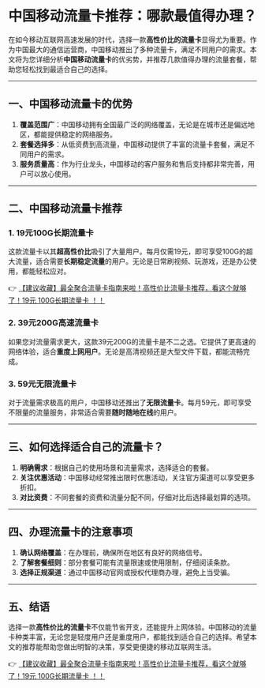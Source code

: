 # 中国移动流量卡推荐：哪款最值得办理？

在如今移动互联网高速发展的时代，选择一款**高性价比的流量卡**显得尤为重要。作为中国最大的通信运营商，中国移动推出了多种流量卡，满足不同用户的需求。本文将为您详细分析**中国移动流量卡**的优劣势，并推荐几款值得办理的流量套餐，帮助您轻松找到最适合自己的选择。

---

## 一、中国移动流量卡的优势

1. **覆盖范围广**：中国移动拥有全国最广泛的网络覆盖，无论是在城市还是偏远地区，都能提供稳定的网络服务。
2. **套餐选择多**：从低资费到高流量，中国移动提供了丰富的流量卡套餐，满足不同用户的需求。
3. **服务质量高**：作为行业龙头，中国移动的客户服务和售后支持都非常完善，用户可以放心使用。

---

## 二、中国移动流量卡推荐

### 1. 19元100G长期流量卡
这款流量卡以其**超高性价比**吸引了大量用户。每月仅需19元，即可享受100G的超大流量，适合需要**长期稳定流量**的用户。无论是日常刷视频、玩游戏，还是办公使用，都能轻松应对。

👉 [【建议收藏】最全聚合流量卡指南来啦！高性价比流量卡推荐，看这个就够了！19元 100G长期流量卡 ！！](https://bit.ly/Liuliangka)

### 2. 39元200G高速流量卡
如果您对流量需求更大，这款39元200G的流量卡是不二之选。它提供了更高速的网络体验，适合**重度上网用户**。无论是高清视频还是大型文件下载，都能流畅完成。

### 3. 59元无限流量卡
对于流量需求极高的用户，中国移动还推出了**无限流量卡**。每月59元，即可享受不限量的流量服务，非常适合需要**随时随地在线**的用户。

---

## 三、如何选择适合自己的流量卡？

1. **明确需求**：根据自己的使用场景和流量需求，选择适合的套餐。
2. **关注优惠活动**：中国移动经常推出限时优惠活动，关注官方渠道可以享受更多折扣。
3. **对比资费**：不同套餐的资费和流量分配不同，仔细对比后选择最划算的选项。

---

## 四、办理流量卡的注意事项

1. **确认网络覆盖**：在办理前，确保所在地区有良好的网络信号。
2. **了解套餐细则**：部分套餐可能有流量限速或使用限制，仔细阅读条款。
3. **选择正规渠道**：通过中国移动官网或授权代理商办理，避免上当受骗。

---

## 五、结语

选择一款**高性价比的流量卡**不仅能节省开支，还能提升上网体验。中国移动的流量卡种类丰富，无论您是轻度用户还是重度用户，都能找到适合自己的选择。希望本文的推荐能帮助您做出明智的决策，享受更便捷的移动互联网生活。

👉 [【建议收藏】最全聚合流量卡指南来啦！高性价比流量卡推荐，看这个就够了！19元 100G长期流量卡 ！！](https://bit.ly/Liuliangka)